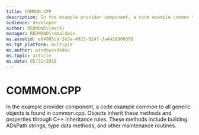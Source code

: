 ```yaml
---
title: COMMON.CPP
description: In the example provider component, a code example common to all generic objects is found in common.cpp.
audience: developer
author: REDMOND\\markl
manager: REDMOND\\mbaldwin
ms.assetid: e94985cd-2e3a-4923-9247-3a4428900598
ms.tgt_platform: multiple
ms.author: windowssdkdev
ms.topic: article
ms.date: 05/31/2018
---
```


# COMMON.CPP

In the example provider component, a code example common to all generic objects is found in common.cpp. Objects inherit these methods and properties through C++ inheritance rules. These methods include building ADsPath strings, type data methods, and other maintenance routines.

 

 




